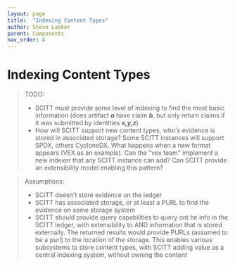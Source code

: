 ```yaml
---
layout: page
title:  "Indexing Content Types"
author: Steve Lasker
parent: Components
nav_order: 4
---
```


# Indexing Content Types

> TODO:
> - SCITT must provide some level of indexing to find the most basic information (does artifact _**a**_ have claim _**b**_, but only return claims if it was submitted by identities _**x,y,z**_)
> - How will SCITT support new content types, who's evidence is stored in associated storage? Some SCITT instances will support SPDX, others CycloneDX. What happens when a new format appears (VEX as an example). Can the "vex team" implement a new indexer that any SCITT instance can add? Can SCITT provide an extensibility model enabling this pattern?

> Assumptions:
> - SCITT doesn't store evidence on the ledger
> - SCITT has associated storage, or at least a PURL to find the evidence on some storage system
> - SCITT should provide query capabilities to query ont he info in the SCITT ledger, with extensibility to AND information that is stored externally. The returned results would provide PURLs (assumed to be a purl) to the location of the storage. This enables various subsystems to store content types, with SCITT adding value as a central indexing system, without owning the content